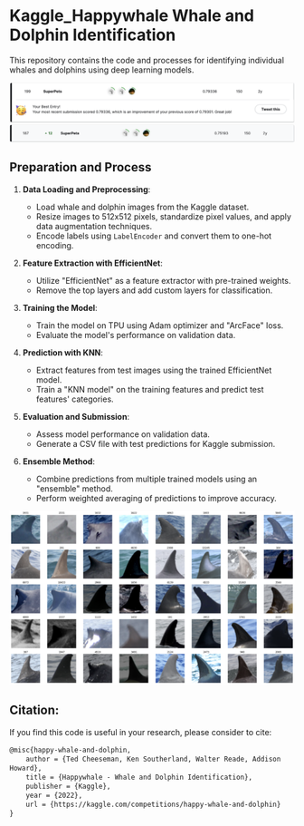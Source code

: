 # Kaggle_Happywhale Whale and Dolphin Identification
This repository contains the code and processes for identifying individual whales and dolphins using deep learning models.

![show1 Image](data/show1.png)
![show2 Image](data/show2.png)

## Preparation and Process

1. **Data Loading and Preprocessing**:
   - Load whale and dolphin images from the Kaggle dataset.
   - Resize images to 512x512 pixels, standardize pixel values, and apply data augmentation techniques.
   - Encode labels using `LabelEncoder` and convert them to one-hot encoding.

2. **Feature Extraction with EfficientNet**:
   - Utilize "EfficientNet" as a feature extractor with pre-trained weights.
   - Remove the top layers and add custom layers for classification.

3. **Training the Model**:
   - Train the model on TPU using Adam optimizer and "ArcFace" loss.
   - Evaluate the model's performance on validation data.

4. **Prediction with KNN**:
   - Extract features from test images using the trained EfficientNet model.
   - Train a "KNN model" on the training features and predict test features' categories.

5. **Evaluation and Submission**:
   - Assess model performance on validation data.
   - Generate a CSV file with test predictions for Kaggle submission.

6. **Ensemble Method**:
   - Combine predictions from multiple trained models using an "ensemble" method.
   - Perform weighted averaging of predictions to improve accuracy.

![show3 Image](data/show3.png)

## Citation:
If you find this code is useful in your research, please consider to cite:

    @misc{happy-whale-and-dolphin,
        author = {Ted Cheeseman, Ken Southerland, Walter Reade, Addison Howard},
        title = {Happywhale - Whale and Dolphin Identification},
        publisher = {Kaggle},
        year = {2022},
        url = {https://kaggle.com/competitions/happy-whale-and-dolphin}
    }
